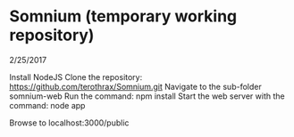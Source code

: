 # Somnium (temporary working repository)
2/25/2017

Install NodeJS
Clone the repository:
https://github.com/terothrax/Somnium.git
Navigate to the sub-folder somnium-web
Run the command:
    npm install
Start the web server with the command:
    node app

Browse to localhost:3000/public    
